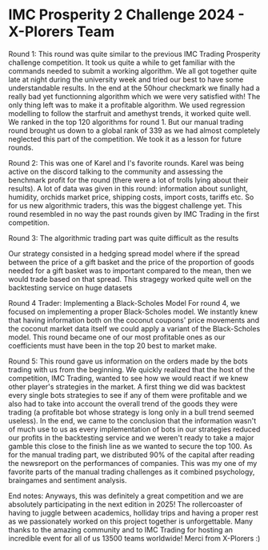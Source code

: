 # IMC Prosperity 2 Challenge 2024 - X-Plorers Team

Round 1:
This round was quite similar to the previous IMC Trading Prosperity challenge competition. It took us quite a while to get familiar with the commands needed to submit a working algorithm. We all got together quite late at night during the university week and tried our best to have some understandable results. 
In the end at the 50hour checkmark we finally had a really bad yet functionning algorithm which we were very satisfied with! The only thing left was to make it a profitable algorithm. 
We used regression modelling to follow the starfruit and amethyst trends, it worked quite well. 
We ranked in the top 120 algorithms for round 1. But our manual trading round brought us down to a global rank of 339 as we had almost completely neglected this part of the competition. We took it as a lesson for future rounds. 

Round 2: 
This was one of Karel and I's favorite rounds. Karel was being active on the discord talking to the community and assessing the benchmark profit for the round (there were a lot of trolls lying about their results). 
A lot of data was given in this round: information about sunlight, humidity, orchids market price, shipping costs, import costs, tariffs etc. 
So for us new algorithmic traders, this was the biggest challenge yet. This round resembled in no way the past rounds given by IMC Trading in the first competition. 

Round 3:
The algorithmic trading part was quite difficult as the results 

Our strategy consisted in a hedging spread model where if the spread between the price of a gift basket and the price of the proportion of goods needed for a gift basket was to important compared to the mean, then we would trade based on that spread. This stragegy worked quite well on the backtesting service on huge datasets 


Round 4 Trader: Implementing a Black-Scholes Model 
For round 4, we focused on implementing a proper Black-Scholes model. 
We instantly knew that having information both on the coconut coupons' price movements and the coconut market data itself we could apply a variant of the Black-Scholes model. This round became one of our most profitable ones as our coefficients must have been in the top 20 best to market make. 

Round 5: This round gave us information on the orders made by the bots trading with us from the beginning. We quickly realized that the host of the competition, IMC Trading, wanted to see how we would react if we knew other player's strategies in the market. A first thing we did was backtest every single bots strategies to see if any of them were profitable and we also had to take into account the overall trend of the goods they were trading (a profitable bot whose strategy is long only in a bull trend seemed useless). In the end, we came to the conclusion that the information wasn't of much use to us as every implementation of bots in our strategies reduced our profits in the backtesting service and we weren't ready to take a major gamble this close to the finish line as we wanted to secure the top 100. 
As for the manual trading part, we distributed 90% of the capital after reading the newsreport on the performances of companies. This was my one of my favorite parts of the manual trading challenges as it combined psychology, braingames and sentiment analysis. 


End notes:
Anyways, this was definitely a great competition and we are absolutely participating in the next edition in 2025!
The rollercoaster of having to juggle between academics, holliday trips and having a proper rest as we passionately worked on this project together is unforgettable. 
Many thanks to the amazing community and to IMC Trading for hosting an incredible event for all of us 13500 teams worldwide!
Merci from X-Plorers :)
